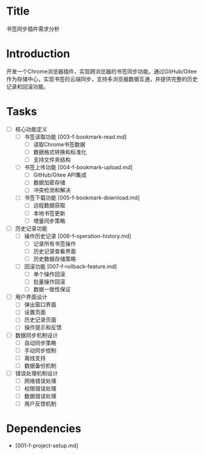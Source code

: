 # Title
书签同步插件需求分析

# Introduction
开发一个Chrome浏览器插件，实现跨浏览器的书签同步功能。通过GitHub/Gitee作为存储中心，实现书签的云端同步，支持多浏览器数据互通，并提供完整的历史记录和回滚功能。

# Tasks
- [ ] 核心功能定义
  - [ ] 书签读取功能 [003-f-bookmark-read.md]
    - [ ] 读取Chrome书签数据
    - [ ] 数据格式转换和标准化
    - [ ] 支持文件夹结构
    
  - [ ] 书签上传功能 [004-f-bookmark-upload.md]
    - [ ] GitHub/Gitee API集成
    - [ ] 数据加密存储
    - [ ] 冲突检测和解决
    
  - [ ] 书签下载功能 [005-f-bookmark-download.md]
    - [ ] 远程数据获取
    - [ ] 本地书签更新
    - [ ] 增量同步策略

- [ ] 历史记录功能
  - [ ] 操作历史记录 [006-f-operation-history.md]
    - [ ] 记录所有书签操作
    - [ ] 历史记录查看界面
    - [ ] 历史数据存储策略
    
  - [ ] 回滚功能 [007-f-rollback-feature.md]
    - [ ] 单个操作回滚
    - [ ] 批量操作回滚
    - [ ] 数据一致性保证

- [ ] 用户界面设计
  - [ ] 弹出窗口界面
  - [ ] 设置页面
  - [ ] 历史记录页面
  - [ ] 操作提示和反馈

- [ ] 数据同步机制设计
  - [ ] 自动同步策略
  - [ ] 手动同步控制
  - [ ] 离线支持
  - [ ] 数据备份机制

- [ ] 错误处理机制设计
  - [ ] 网络错误处理
  - [ ] 权限错误处理
  - [ ] 数据错误处理
  - [ ] 用户反馈机制

# Dependencies
- [001-f-project-setup.md] 